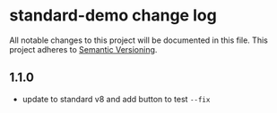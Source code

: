 # standard-demo change log

All notable changes to this project will be documented in this file.
This project adheres to [Semantic Versioning](http://semver.org/).

## 1.1.0
* update to standard v8 and add button to test `--fix`
